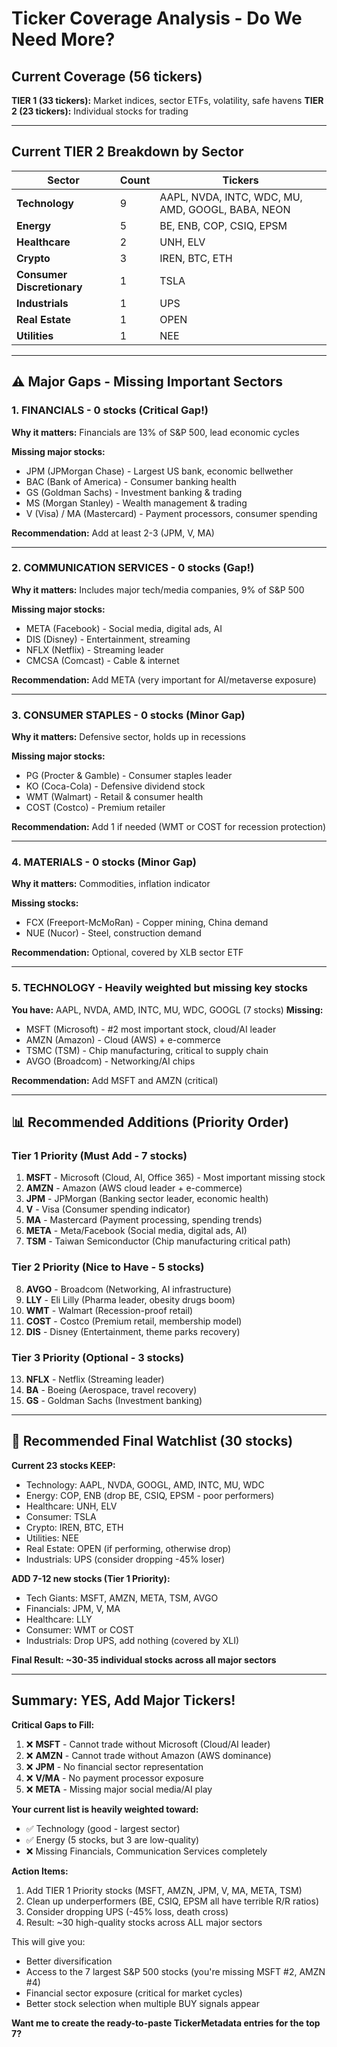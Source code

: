 # Ticker Coverage Analysis - Do We Need More?

## Current Coverage (56 tickers)

**TIER 1 (33 tickers):** Market indices, sector ETFs, volatility, safe havens
**TIER 2 (23 tickers):** Individual stocks for trading

---

## Current TIER 2 Breakdown by Sector

| Sector | Count | Tickers |
|--------|-------|---------|
| **Technology** | 9 | AAPL, NVDA, INTC, WDC, MU, AMD, GOOGL, BABA, NEON |
| **Energy** | 5 | BE, ENB, COP, CSIQ, EPSM |
| **Healthcare** | 2 | UNH, ELV |
| **Crypto** | 3 | IREN, BTC, ETH |
| **Consumer Discretionary** | 1 | TSLA |
| **Industrials** | 1 | UPS |
| **Real Estate** | 1 | OPEN |
| **Utilities** | 1 | NEE |

---

## ⚠️ Major Gaps - Missing Important Sectors

### 1. **FINANCIALS** - 0 stocks (Critical Gap!)
**Why it matters:** Financials are 13% of S&P 500, lead economic cycles

**Missing major stocks:**
- JPM (JPMorgan Chase) - Largest US bank, economic bellwether
- BAC (Bank of America) - Consumer banking health
- GS (Goldman Sachs) - Investment banking & trading
- MS (Morgan Stanley) - Wealth management & trading
- V (Visa) / MA (Mastercard) - Payment processors, consumer spending

**Recommendation:** Add at least 2-3 (JPM, V, MA)

---

### 2. **COMMUNICATION SERVICES** - 0 stocks (Gap!)
**Why it matters:** Includes major tech/media companies, 9% of S&P 500

**Missing major stocks:**
- META (Facebook) - Social media, digital ads, AI
- DIS (Disney) - Entertainment, streaming
- NFLX (Netflix) - Streaming leader
- CMCSA (Comcast) - Cable & internet

**Recommendation:** Add META (very important for AI/metaverse exposure)

---

### 3. **CONSUMER STAPLES** - 0 stocks (Minor Gap)
**Why it matters:** Defensive sector, holds up in recessions

**Missing major stocks:**
- PG (Procter & Gamble) - Consumer staples leader
- KO (Coca-Cola) - Defensive dividend stock
- WMT (Walmart) - Retail & consumer health
- COST (Costco) - Premium retailer

**Recommendation:** Add 1 if needed (WMT or COST for recession protection)

---

### 4. **MATERIALS** - 0 stocks (Minor Gap)
**Why it matters:** Commodities, inflation indicator

**Missing stocks:**
- FCX (Freeport-McMoRan) - Copper mining, China demand
- NUE (Nucor) - Steel, construction demand

**Recommendation:** Optional, covered by XLB sector ETF

---

### 5. **TECHNOLOGY** - Heavily weighted but missing key stocks

**You have:** AAPL, NVDA, AMD, INTC, MU, WDC, GOOGL (7 stocks)
**Missing:**
- MSFT (Microsoft) - #2 most important stock, cloud/AI leader
- AMZN (Amazon) - Cloud (AWS) + e-commerce
- TSMC (TSM) - Chip manufacturing, critical to supply chain
- AVGO (Broadcom) - Networking/AI chips

**Recommendation:** Add MSFT and AMZN (critical)

---

## 📊 Recommended Additions (Priority Order)

### Tier 1 Priority (Must Add - 7 stocks)
1. **MSFT** - Microsoft (Cloud, AI, Office 365) - Most important missing stock
2. **AMZN** - Amazon (AWS cloud leader + e-commerce)
3. **JPM** - JPMorgan (Banking sector leader, economic health)
4. **V** - Visa (Consumer spending indicator)
5. **MA** - Mastercard (Payment processing, spending trends)
6. **META** - Meta/Facebook (Social media, digital ads, AI)
7. **TSM** - Taiwan Semiconductor (Chip manufacturing critical path)

### Tier 2 Priority (Nice to Have - 5 stocks)
8. **AVGO** - Broadcom (Networking, AI infrastructure)
9. **LLY** - Eli Lilly (Pharma leader, obesity drugs boom)
10. **WMT** - Walmart (Recession-proof retail)
11. **COST** - Costco (Premium retail, membership model)
12. **DIS** - Disney (Entertainment, theme parks recovery)

### Tier 3 Priority (Optional - 3 stocks)
13. **NFLX** - Netflix (Streaming leader)
14. **BA** - Boeing (Aerospace, travel recovery)
15. **GS** - Goldman Sachs (Investment banking)

---

## 🎯 Recommended Final Watchlist (30 stocks)

**Current 23 stocks KEEP:**
- Technology: AAPL, NVDA, GOOGL, AMD, INTC, MU, WDC
- Energy: COP, ENB (drop BE, CSIQ, EPSM - poor performers)
- Healthcare: UNH, ELV
- Consumer: TSLA
- Crypto: IREN, BTC, ETH
- Utilities: NEE
- Real Estate: OPEN (if performing, otherwise drop)
- Industrials: UPS (consider dropping -45% loser)

**ADD 7-12 new stocks (Tier 1 Priority):**
- Tech Giants: MSFT, AMZN, META, TSM, AVGO
- Financials: JPM, V, MA
- Healthcare: LLY
- Consumer: WMT or COST
- Industrials: Drop UPS, add nothing (covered by XLI)

**Final Result: ~30-35 individual stocks across all major sectors**

---

## Summary: YES, Add Major Tickers!

**Critical Gaps to Fill:**
1. ❌ **MSFT** - Cannot trade without Microsoft (Cloud/AI leader)
2. ❌ **AMZN** - Cannot trade without Amazon (AWS dominance)
3. ❌ **JPM** - No financial sector representation
4. ❌ **V/MA** - No payment processor exposure
5. ❌ **META** - Missing major social media/AI play

**Your current list is heavily weighted toward:**
- ✅ Technology (good - largest sector)
- ✅ Energy (5 stocks, but 3 are low-quality)
- ❌ Missing Financials, Communication Services completely

**Action Items:**
1. Add TIER 1 Priority stocks (MSFT, AMZN, JPM, V, MA, META, TSM)
2. Clean up underperformers (BE, CSIQ, EPSM all have terrible R/R ratios)
3. Consider dropping UPS (-45% loss, death cross)
4. Result: ~30 high-quality stocks across ALL major sectors

This will give you:
- Better diversification
- Access to the 7 largest S&P 500 stocks (you're missing MSFT #2, AMZN #4)
- Financial sector exposure (critical for market cycles)
- Better stock selection when multiple BUY signals appear

**Want me to create the ready-to-paste TickerMetadata entries for the top 7?**
